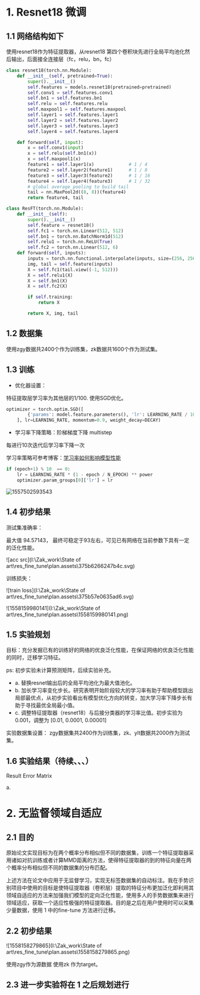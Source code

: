# 1. Resnet18 微调

## 1.1 网络结构如下

使用resnet18作为特征提取器，从resnet18 第四个卷积块先进行全局平均池化然后输出，后面接全连接层（fc，relu，bn，fc）

```python
class resnet18(torch.nn.Module):
    def __init__(self, pretrained=True):
        super().__init__()
        self.features = models.resnet18(pretrained=pretrained)
        self.conv1 = self.features.conv1
        self.bn1 = self.features.bn1
        self.relu = self.features.relu
        self.maxpool1 = self.features.maxpool
        self.layer1 = self.features.layer1
        self.layer2 = self.features.layer2
        self.layer3 = self.features.layer3
        self.layer4 = self.features.layer4

    def forward(self, input):
        x = self.conv1(input)
        x = self.relu(self.bn1(x))
        x = self.maxpool1(x)
        feature1 = self.layer1(x)             # 1 / 4
        feature2 = self.layer2(feature1)      # 1 / 8
        feature3 = self.layer3(feature2)      # 1 / 16
        feature4 = self.layer4(feature3)      # 1 / 32
        # global average pooling to build tail
        tail = nn.MaxPool2d((8, 8))(feature4)
        return feature4, tail

class ResFT(torch.nn.Module):
    def __init__(self):
        super().__init__()
        self.feature = resnet18()
        self.fc1 = torch.nn.Linear(512, 512)
        self.bn1 = torch.nn.BatchNorm1d(512)
        self.relu1 = torch.nn.ReLU(True)
        self.fc2 = torch.nn.Linear(512, 6)
    def forward(self, inputs):
        inputs = torch.nn.functional.interpolate(inputs, size=(256, 256), mode='bilinear')
        img, tail = self.feature(inputs)
        X = self.fc1(tail.view((-1, 512)))
        X = self.relu1(X)
        X = self.bn1(X)
        X = self.fc2(X)

        if self.training:
            return X

        return X, img, tail

```

## 1.2 数据集

使用zgy数据共2400个作为训练集，zk数据共1600个作为测试集。

## 1.3 训练

+ 优化器设置：

特征提取层学习率为其他层的1/100. 使用SGD优化。

```python
optimizer = torch.optim.SGD([
        {'params': model.feature.parameters(), 'lr': LEARNING_RATE / 100},
    ], lr=LEARNING_RATE, momentum=0.9, weight_decay=DECAY)
```

+ 学习率下降策略：阶梯梯度下降 multistep

每进行10次迭代后学习率下降一次

学习率策略可参考博客：[学习率如何影响模型性能](https://www.jianshu.com/p/7d3c6ed7c9f1)

```python
if (epoch+1) % 10  == 0:
    lr = LEARNING_RATE * (1 - epoch / N_EPOCH) ** power
    optimizer.param_groups[0]['lr'] = lr
```

![1557502593543](C:\Users\saber\Documents\agit\Learning\1557502593543.png)

## 1.4 初步结果

测试集准确率：

最大值 94.57143， 最终可稳定于93左右，可见已有网络在当前参数下具有一定的泛化性能。

![acc src](I:\Zak_work\State of art\res_fine_tune\plan.assets\375b6266247b4c.svg)

训练损失：

![train loss](I:\Zak_work\State of art\res_fine_tune\plan.assets\375b57e0635ad6.svg)

![1558159980141](I:\Zak_work\State of art\res_fine_tune\plan.assets\1558159980141.png)

## 1.5 实验规划

目标：充分发掘已有的训练好的网络的优良泛化性能，在保证网络的优良泛化性能的同时，迁移学习特征。

ps: 初步实验未计算预测矩阵，后续实验补充。

- a. 替换resnet输出后的全局平均池化为最大值池化。
- b. 加长学习率变化步长。研究表明开始阶段较大的学习率有助于帮助模型跳出局部最优点，从初步实验看出有模型优化方向的转变，加大学习率下降步长有助于寻找最优全局最小值。
- c. 调整特征提取器（resnet18）与后接分类器的学习率比值。初步实验为0.001，调整为 [0.01, 0.0001, 0.00001]

实验数据集设置： zgy数据集共2400作为训练集，zk、ylt数据共2000作为测试集。

## 1.6 实验结果（待续、、、）



Result Error Matrix

a. 

# 2. 无监督领域自适应

## 2.1 目的

​		原始论文实现目标为在两个概率分布相似但不同的数据集，训练一个特征提取器采用诸如对抗训练或者计算MMD距离的方法，使得特征提取器的到的特征向量在两个概率分布相似但不同的数据集的分布匹配。

​		上述方法在论文中应用于无监督学习，实现无标签数据集的自动标注。我在手势识别项目中使用的目标是使特征提取器（卷积层）提取的特征分布更加泛化即利用其领域自适应的方法来加强我们模型的定向泛化性能，使用多人的手势数据集来进行领域适应，获取一个适应性极强的特征提取器。目的是之后在用户使用时可以采集少量数据，使用 1 中的fine-tune 方法进行迁移。

## 2.2 初步结果

![1558158279865](I:\Zak_work\State of art\res_fine_tune\plan.assets\1558158279865.png)

使用zgy作为源数据 使用zk 作为target。

## 2.3 进一步实验将在 1 之后规划进行